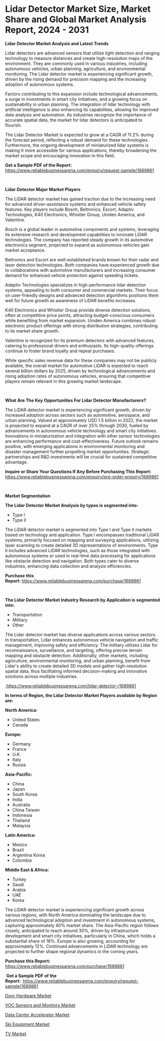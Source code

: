 <p><h1>Lidar Detector Market Size, Market Share and Global Market Analysis Report, 2024 - 2031</h1></p><p><strong>Lidar Detector Market Analysis and Latest Trends</strong></p>
<p><p>Lidar detectors are advanced sensors that utilize light detection and ranging technology to measure distances and create high-resolution maps of the environment. They are commonly used in various industries, including autonomous vehicles, urban planning, agriculture, and environmental monitoring. The Lidar detector market is experiencing significant growth, driven by the rising demand for precision mapping and the increasing adoption of autonomous systems. </p><p>Factors contributing to this expansion include technological advancements, a surge in investments in smart city initiatives, and a growing focus on sustainability in urban planning. The integration of lidar technology with artificial intelligence is also enhancing its capabilities, allowing for improved data analysis and automation. As industries recognize the importance of accurate spatial data, the market for lidar detectors is anticipated to flourish. </p><p>The Lidar Detector Market is expected to grow at a CAGR of 11.2% during the forecast period, reflecting a robust demand for these technologies. Furthermore, the ongoing development of miniaturized lidar systems is making it more accessible for various applications, thereby broadening the market scope and encouraging innovation in this field.</p></p>
<p><strong>Get a Sample PDF of the Report:&nbsp;</strong> <a href="https://www.reliablebusinessarena.com/enquiry/request-sample/1689861?utm_campaign=1556&utm_medium=2&utm_source=Github&utm_content=ia&utm_term=17102024&utm_id=lidar-detector">https://www.reliablebusinessarena.com/enquiry/request-sample/1689861</a></p>
<p>&nbsp;</p>
<p><strong>Lidar Detector Major Market Players</strong></p>
<p><p>The LiDAR detector market has gained traction due to the increasing need for advanced driver-assistance systems and enhanced vehicle safety features. Key players include Bosch, Beltronics, Escort, Adaptiv Technologies, K40 Electronics, Whistler Group, Uniden America, and Valentine. </p><p>Bosch is a global leader in automotive components and systems, leveraging its extensive research and development capabilities to innovate LiDAR technologies. The company has reported steady growth in its automotive electronics segment, projected to expand as autonomous vehicles gain market acceptance.</p><p>Beltronics and Escort are well-established brands known for their radar and laser detection technologies. Both companies have experienced growth due to collaborations with automotive manufacturers and increasing consumer demand for enhanced vehicle protection against speeding tickets.</p><p>Adaptiv Technologies specializes in high-performance lidar detection systems, appealing to both consumer and commercial markets. Their focus on user-friendly designs and advanced detection algorithms positions them well for future growth as awareness of LiDAR benefits increases.</p><p>K40 Electronics and Whistler Group provide diverse detection solutions, often at competitive price points, attracting budget-conscious consumers while benefiting from market expansion. Uniden America combines robust electronic product offerings with strong distribution strategies, contributing to its market share growth.</p><p>Valentine is recognized for its premium detectors with advanced features, catering to professional drivers and enthusiasts. Its high-quality offerings continue to foster brand loyalty and repeat purchases.</p><p>While specific sales revenue data for these companies may not be publicly available, the overall market for automotive LiDAR is expected to reach several billion dollars by 2025, driven by technological advancements and rising adoption rates of autonomous vehicles, ensuring that competitive players remain relevant in this growing market landscape.</p></p>
<p>&nbsp;</p>
<p><strong>What Are The Key Opportunities For Lidar Detector Manufacturers?</strong></p>
<p><p>The LiDAR detector market is experiencing significant growth, driven by increased adoption across sectors such as automotive, aerospace, and urban planning. Valued at approximately USD 1.5 billion in 2022, the market is projected to expand at a CAGR of over 25% through 2030, fueled by advancements in autonomous vehicle technology and smart city initiatives. Innovations in miniaturization and integration with other sensor technologies are enhancing performance and cost-effectiveness. Future outlook remains positive, with emerging applications in environmental monitoring and disaster management further propelling market opportunities. Strategic partnerships and R&D investments will be crucial for sustained competitive advantage.</p></p>
<p><strong>Inquire or Share Your Questions If Any Before Purchasing This Report:</strong> <a href="https://www.reliablebusinessarena.com/enquiry/pre-order-enquiry/1689861?utm_campaign=1556&utm_medium=2&utm_source=Github&utm_content=ia&utm_term=17102024&utm_id=lidar-detector">https://www.reliablebusinessarena.com/enquiry/pre-order-enquiry/1689861</a></p>
<p>&nbsp;</p>
<p><strong>Market Segmentation</strong></p>
<p><strong>The Lidar Detector Market Analysis by types is segmented into:</strong></p>
<p><ul><li>Type I</li><li>Type II</li></ul></p>
<p><p>The LiDAR detector market is segmented into Type I and Type II markets based on technology and application. Type I encompasses traditional LiDAR systems, primarily focused on mapping and surveying applications, utilizing laser scanning to create detailed 3D representations of environments. Type II includes advanced LiDAR technologies, such as those integrated with autonomous systems or used in real-time data processing for applications like obstacle detection and navigation. Both types cater to diverse industries, enhancing data collection and analysis efficiencies.</p></p>
<p><strong>Purchase this Report:&nbsp;</strong><a href="https://www.reliablebusinessarena.com/purchase/1689861?utm_campaign=1556&utm_medium=2&utm_source=Github&utm_content=ia&utm_term=17102024&utm_id=lidar-detector">https://www.reliablebusinessarena.com/purchase/1689861</a></p>
<p>&nbsp;</p>
<p><strong>The Lidar Detector Market Industry Research by Application is segmented into:</strong></p>
<p><ul><li>Transportation</li><li>Military</li><li>Other</li></ul></p>
<p><p>The Lidar detector market has diverse applications across various sectors. In transportation, Lidar enhances autonomous vehicle navigation and traffic management, improving safety and efficiency. The military utilizes Lidar for reconnaissance, surveillance, and targeting, offering precise terrain mapping and obstacle detection. Additionally, other markets, including agriculture, environmental monitoring, and urban planning, benefit from Lidar's ability to create detailed 3D models and gather high-resolution spatial data, thus facilitating informed decision-making and innovative solutions across multiple industries.</p></p>
<p><a href="https://www.reliablebusinessarena.com/lidar-detector-r1689861?utm_campaign=1556&utm_medium=2&utm_source=Github&utm_content=ia&utm_term=17102024&utm_id=lidar-detector">&nbsp;https://www.reliablebusinessarena.com/lidar-detector-r1689861</a></p>
<p><strong>In terms of Region, the Lidar Detector Market Players available by Region are:</strong></p>
<p>
    <p> <strong> North America: </strong>
        <ul>
            <li>United States</li>
            <li>Canada</li>
        </ul>
        </p> 
    <p> <strong> Europe: </strong>
        <ul>
            <li>Germany</li>
            <li>France</li>
            <li>U.K.</li>
            <li>Italy</li>
            <li>Russia</li>
        </ul>
        </p> 
    <p> <strong> Asia-Pacific: </strong>
        <ul>
            <li>China</li>
            <li>Japan</li>
            <li>South Korea</li>
            <li>India</li>
            <li>Australia</li>
            <li>China Taiwan</li>
            <li>Indonesia</li>
            <li>Thailand</li>
            <li>Malaysia</li>
        </ul>
        </p> 
    <p> <strong> Latin America: </strong>
        <ul>
            <li>Mexico</li>
            <li>Brazil</li>
            <li>Argentina Korea</li>
            <li>Colombia</li>
        </ul>
        </p> 
    <p> <strong> Middle East & Africa: </strong>
        <ul>
            <li>Turkey</li>
            <li>Saudi</li>
            <li>Arabia</li>
            <li>UAE</li>
            <li>Korea</li>
        </ul>
    </p>
    </p>
<p><p>The LiDAR detector market is experiencing significant growth across various regions, with North America dominating the landscape due to advanced technological adoption and investment in autonomous systems, capturing approximately 40% market share. The Asia-Pacific region follows closely, anticipated to reach around 30%, driven by infrastructure development and smart city initiatives, particularly in China, which holds a substantial share of 18%. Europe is also growing, accounting for approximately 12%. Continued advancements in LiDAR technology are projected to further shape regional dynamics in the coming years.</p></p>
<p><strong>Purchase this Report: </strong><a href="https://www.reliablebusinessarena.com/purchase/1689861?utm_campaign=1556&utm_medium=2&utm_source=Github&utm_content=ia&utm_term=17102024&utm_id=lidar-detector">https://www.reliablebusinessarena.com/purchase/1689861</a></p>
<p>&nbsp;<strong>Get a Sample PDF of the Report:&nbsp;&nbsp;</strong><a href="https://www.reliablebusinessarena.com/enquiry/request-sample/1689861?utm_campaign=1556&utm_medium=2&utm_source=Github&utm_content=ia&utm_term=17102024&utm_id=lidar-detector">https://www.reliablebusinessarena.com/enquiry/request-sample/1689861</a></p>
<p><strong></strong></p>
<p><p><a href="https://www.linkedin.com/pulse/door-hardware-market-trends-detailed-study-its-segmentation-ntsre?utm_campaign=1556&utm_medium=2&utm_source=Github&utm_content=ia&utm_term=17102024&utm_id=lidar-detector">Door Hardware Market</a></p><p><a href="https://www.linkedin.com/pulse/voc-sensors-monitors-market-size-share-competitive-landscape-trend-5nwte?utm_campaign=1556&utm_medium=2&utm_source=Github&utm_content=ia&utm_term=17102024&utm_id=lidar-detector">VOC Sensors and Monitors Market</a></p><p><a href="https://www.linkedin.com/pulse/future-data-center-accelerator-market-global-forecast-pwlqe?utm_campaign=1556&utm_medium=2&utm_source=Github&utm_content=ia&utm_term=17102024&utm_id=lidar-detector">Data Center Accelerator Market</a></p><p><a href="https://www.linkedin.com/pulse/key-drivers-ski-equipment-market-trends-future-outlook-2024-2031-qmg3e?utm_campaign=1556&utm_medium=2&utm_source=Github&utm_content=ia&utm_term=17102024&utm_id=lidar-detector">Ski Equipment Market</a></p><p><a href="https://www.linkedin.com/pulse/tv-market-share-analysis-growth-trends-forecasts-period-6r08e?utm_campaign=1556&utm_medium=2&utm_source=Github&utm_content=ia&utm_term=17102024&utm_id=lidar-detector">TV Market</a></p></p>